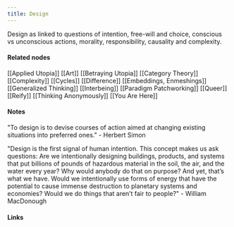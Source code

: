 ```yaml
---
title: Design
---
```


Design as linked to questions of intention, free-will and choice, conscious vs unconscious actions, morality, responsibility, causality and complexity. 

#### Related nodes

[[Applied Utopia]]
[[Art]]
[[Betraying Utopia]]
[[Category Theory]]
[[Complexity]]
[[Cycles]]
[[Difference]]
[[Embeddings, Enmeshings]]
[[Generalized Thinking]]
[[Interbeing]]
[[Paradigm Patchworking]]
[[Queer]]
[[Reify]]
[[Thinking Anonymously]]
[[You Are Here]]





#### Notes

"To design is to devise courses of action aimed at changing existing situations into preferred ones."
	- Herbert Simon
	
"Design is the first signal of human intention. This concept makes us ask questions: Are we intentionally designing buildings, products, and systems that put billions of pounds of hazardous material in the soil, the air, and the water every year? Why would anybody do that on purpose? And yet, that’s what we have. Would we intentionally use forms of energy that have the potential to cause immense destruction to planetary systems and economies? Would we do things that aren’t fair to people?"
	- William MacDonough


#### Links